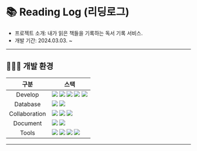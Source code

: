 # 📚 Reading Log (리딩로그)
- 프로젝트 소개:  내가 읽은 책들을 기록하는 독서 기록 서비스.
- 개발 기간:  2024.03.03. ~
___

## 🧑🏻‍💻 개발 환경

|구분|스택|
|:--:|--|
|Develop|<img src="https://img.shields.io/badge/Java 17-FF9E0F?style=flat-square&logo=Java&logoColor=white"> <img src="https://img.shields.io/badge/gradle-02303A?style=flat-square&logo=gradle&logoColor=white"> <img src="https://img.shields.io/badge/Spring Boot-6DB33F?style=flat-square&logo=Spring Boot&logoColor=white"> <img src="https://img.shields.io/badge/Spring Security-6DB33F?style=flat-square&logo=Spring Security&logoColor=white"> <img src="https://img.shields.io/badge/Spring Data JPA-20336B?style=flat-square&logo=spring&logoColor=white"> |
|Database|<img src="https://img.shields.io/badge/MySQL-4479A1?style=flat-square&logo=MySQL&logoColor=white"> <img src="https://img.shields.io/badge/Redis-DC382D?style=flat-square&logo=redis&logoColor=white"> |
|Collaboration|<img src="https://img.shields.io/badge/git-F05032?style=flat-square&logo=git&logoColor=white"> <img src="https://img.shields.io/badge/github-181717?style=flat-square&logo=github&logoColor=white"> <img src="https://img.shields.io/badge/discord-5865F2?style=flat-square&logo=discord&logoColor=white">|
|Document| <img src="https://img.shields.io/badge/Swagger UI-569A31?style=flat-square&logo=swagger&logoColor=white"> <img src="https://img.shields.io/badge/notion-000000?style=flat-square&logo=notion&logoColor=white"> |
|Tools|<img src="https://img.shields.io/badge/intellij idea-003366?style=flat-square&logo=intellijidea&logoColor=white"> <img src="https://img.shields.io/badge/postman-FF6C37?style=flat-square&logo=postman&logoColor=white"> <img src="https://img.shields.io/badge/gitkraken-179287?style=flat-square&logo=gitkraken&logoColor=white"> <img src="https://img.shields.io/badge/figma-F24E1E?style=flat-square&logo=figma&logoColor=white">|
___
